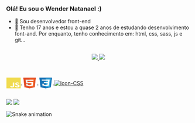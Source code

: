 ### Olá! Eu sou o Wender Natanael :)

- 🔭 Sou desenvolvedor front-end
- 🌱 Tenho 17 anos e estou a quase 2 anos de estudando desenvolvimento font-and. Por enquanto, tenho conhecimento em: html, css, sass, js e git...

##

<div align="center">
  <a href="https://github.com/wender101">
  <img height="160em" src="https://github-readme-stats.vercel.app/api?username=wender101&show_icons=true&theme=dark&include_all_commits=true&count_private=true"/>
  <img height="160em" src="https://github-readme-stats.vercel.app/api/top-langs/?username=wender101&layout=compact&langs_count=7&theme=dark"/>
</div>
  
  ##
  
<div style="display: inline_block"><br>
  <img align="center" alt="Icon-Js" height="30" width="40" src="https://raw.githubusercontent.com/devicons/devicon/master/icons/javascript/javascript-plain.svg">
  <img align="center" alt="Icon-HTML" height="30" width="40" src="https://raw.githubusercontent.com/devicons/devicon/master/icons/html5/html5-original.svg">
  <img align="center" alt="Icon-CSS" height="30" width="40" src="https://raw.githubusercontent.com/devicons/devicon/master/icons/css3/css3-original.svg">
  <img align="center" alt="Icon-CSS" height="30" width="40" src="https://camo.githubusercontent.com/dd4b2422ed3bfc9da88c43d18550375c66f9584327dff7ecc19315ce50b96f07/68747470733a2f2f7777772e766563746f726c6f676f2e7a6f6e652f6c6f676f732f66697265626173652f66697265626173652d69636f6e2e737667">
  
 ##
  
  <div> 
  <a href="https://www.instagram.com/wender_2021/" target="_blank"><img src="https://img.shields.io/badge/-Instagram-%23E4405F?style=for-the-badge&logo=instagram&logoColor=white" target="_blank"></a>
  <a href="https://www.linkedin.com/in/wender-natanael-a9a29a235/" target="_blank"><img src="https://img.shields.io/badge/-LinkedIn-%230077B5?style=for-the-badge&logo=linkedin&logoColor=white" target="_blank"></a> 
</div>
  
  ![Snake animation](https://github.com/wender101/wender101/blob/output/github-contribution-grid-snake.svg)
